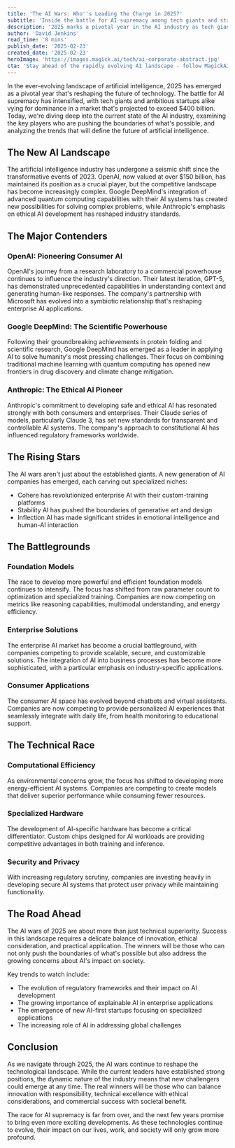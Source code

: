 ```yaml
---
title: 'The AI Wars: Who''s Leading the Charge in 2025?'
subtitle: 'Inside the battle for AI supremacy among tech giants and startups in 2025'
description: '2025 marks a pivotal year in the AI industry as tech giants and startups compete for dominance in a $400B market. OpenAI maintains leadership with GPT-5, while Google DeepMind advances quantum computing integration and Anthropic sets new standards in ethical AI. New players like Cohere and Stability AI carve specialized niches as the battle extends across foundation models, enterprise solutions, and consumer applications.'
author: 'David Jenkins'
read_time: '8 mins'
publish_date: '2025-02-23'
created_date: '2025-02-23'
heroImage: 'https://images.magick.ai/tech/ai-corporate-abstract.jpg'
cta: 'Stay ahead of the rapidly evolving AI landscape - follow MagickAI on LinkedIn for real-time insights and expert analysis of industry developments.'
---
```


In the ever-evolving landscape of artificial intelligence, 2025 has emerged as a pivotal year that's reshaping the future of technology. The battle for AI supremacy has intensified, with tech giants and ambitious startups alike vying for dominance in a market that's projected to exceed $400 billion. Today, we're diving deep into the current state of the AI industry, examining the key players who are pushing the boundaries of what's possible, and analyzing the trends that will define the future of artificial intelligence.

## The New AI Landscape

The artificial intelligence industry has undergone a seismic shift since the transformative events of 2023. OpenAI, now valued at over $150 billion, has maintained its position as a crucial player, but the competitive landscape has become increasingly complex. Google DeepMind's integration of advanced quantum computing capabilities with their AI systems has created new possibilities for solving complex problems, while Anthropic's emphasis on ethical AI development has reshaped industry standards.

## The Major Contenders

### OpenAI: Pioneering Consumer AI

OpenAI's journey from a research laboratory to a commercial powerhouse continues to influence the industry's direction. Their latest iteration, GPT-5, has demonstrated unprecedented capabilities in understanding context and generating human-like responses. The company's partnership with Microsoft has evolved into a symbiotic relationship that's reshaping enterprise AI applications.

### Google DeepMind: The Scientific Powerhouse

Following their groundbreaking achievements in protein folding and scientific research, Google DeepMind has emerged as a leader in applying AI to solve humanity's most pressing challenges. Their focus on combining traditional machine learning with quantum computing has opened new frontiers in drug discovery and climate change mitigation.

### Anthropic: The Ethical AI Pioneer

Anthropic's commitment to developing safe and ethical AI has resonated strongly with both consumers and enterprises. Their Claude series of models, particularly Claude 3, has set new standards for transparent and controllable AI systems. The company's approach to constitutional AI has influenced regulatory frameworks worldwide.

## The Rising Stars

The AI wars aren't just about the established giants. A new generation of AI companies has emerged, each carving out specialized niches:

- Cohere has revolutionized enterprise AI with their custom-training platforms
- Stability AI has pushed the boundaries of generative art and design
- Inflection AI has made significant strides in emotional intelligence and human-AI interaction

## The Battlegrounds

### Foundation Models

The race to develop more powerful and efficient foundation models continues to intensify. The focus has shifted from raw parameter count to optimization and specialized training. Companies are now competing on metrics like reasoning capabilities, multimodal understanding, and energy efficiency.

### Enterprise Solutions

The enterprise AI market has become a crucial battleground, with companies competing to provide scalable, secure, and customizable solutions. The integration of AI into business processes has become more sophisticated, with a particular emphasis on industry-specific applications.

### Consumer Applications

The consumer AI space has evolved beyond chatbots and virtual assistants. Companies are now competing to provide personalized AI experiences that seamlessly integrate with daily life, from health monitoring to educational support.

## The Technical Race

### Computational Efficiency

As environmental concerns grow, the focus has shifted to developing more energy-efficient AI systems. Companies are competing to create models that deliver superior performance while consuming fewer resources.

### Specialized Hardware

The development of AI-specific hardware has become a critical differentiator. Custom chips designed for AI workloads are providing competitive advantages in both training and inference.

### Security and Privacy

With increasing regulatory scrutiny, companies are investing heavily in developing secure AI systems that protect user privacy while maintaining functionality.

## The Road Ahead

The AI wars of 2025 are about more than just technical superiority. Success in this landscape requires a delicate balance of innovation, ethical consideration, and practical application. The winners will be those who can not only push the boundaries of what's possible but also address the growing concerns about AI's impact on society.

Key trends to watch include:

- The evolution of regulatory frameworks and their impact on AI development
- The growing importance of explainable AI in enterprise applications
- The emergence of new AI-first startups focusing on specialized applications
- The increasing role of AI in addressing global challenges

## Conclusion

As we navigate through 2025, the AI wars continue to reshape the technological landscape. While the current leaders have established strong positions, the dynamic nature of the industry means that new challengers could emerge at any time. The real winners will be those who can balance innovation with responsibility, technical excellence with ethical considerations, and commercial success with societal benefit.

The race for AI supremacy is far from over, and the next few years promise to bring even more exciting developments. As these technologies continue to evolve, their impact on our lives, work, and society will only grow more profound.